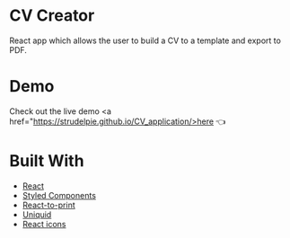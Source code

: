 # CV Creator

<p> React app which allows the user to build a CV to a template and export to PDF.</p>

# Demo

Check out the live demo <a href="https://strudelpie.github.io/CV_application/>here</a> 👈

# Built With

<ul>
  <li>
    <a href="https://reactjs.org/">React</a>
  </li>
  <li>
    <a href="https://styled-components.com/">Styled Components</a>
  </li>
  <li>
    <a href="https://www.npmjs.com/package/react-to-print">React-to-print</a>
  </li>
  <li>
    <a href="https://github.com/uniquid">Uniquid</a>
  </li>
  <li>
    <a href="https://react-icons.github.io/react-icons/">React icons</a>
  </li>
  
</ul>
